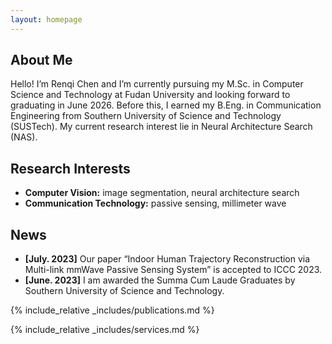```yaml
---
layout: homepage
---
```


## About Me

Hello! I’m Renqi Chen and I’m currently pursuing my M.Sc. in Computer Science and Technology at Fudan University and looking forward to graduating in June 2026. Before this, I earned my B.Eng. in Communication Engineering from Southern University of Science and Technology (SUSTech). My current research interest lie in Neural Architecture Search (NAS).

## Research Interests

- **Computer Vision:** image segmentation, neural architecture search
- **Communication Technology:** passive sensing, millimeter wave

## News

- **[July. 2023]** Our paper “Indoor Human Trajectory Reconstruction via Multi-link mmWave Passive Sensing System” is accepted to ICCC 2023.
- **[June. 2023]** I am awarded the Summa Cum Laude Graduates by Southern University of Science and Technology.

{% include_relative _includes/publications.md %}

{% include_relative _includes/services.md %}
